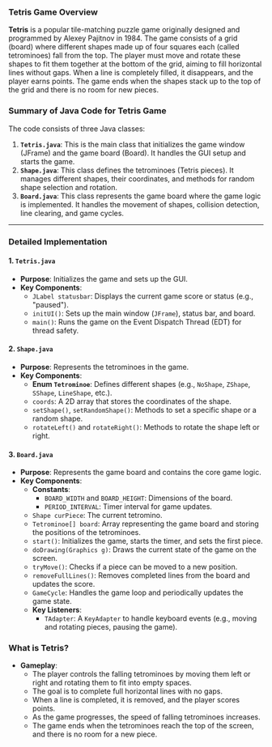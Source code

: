 ### Tetris Game Overview

**Tetris** is a popular tile-matching puzzle game originally designed and programmed by Alexey Pajitnov in 1984. The game consists of a grid (board) where different shapes made up of four squares each (called tetrominoes) fall from the top. The player must move and rotate these shapes to fit them together at the bottom of the grid, aiming to fill horizontal lines without gaps. When a line is completely filled, it disappears, and the player earns points. The game ends when the shapes stack up to the top of the grid and there is no room for new pieces.

### Summary of Java Code for Tetris Game

The code consists of three Java classes:

1. **`Tetris.java`**: This is the main class that initializes the game window (JFrame) and the game board (Board). It handles the GUI setup and starts the game.
2. **`Shape.java`**: This class defines the tetrominoes (Tetris pieces). It manages different shapes, their coordinates, and methods for random shape selection and rotation.
3. **`Board.java`**: This class represents the game board where the game logic is implemented. It handles the movement of shapes, collision detection, line clearing, and game cycles.

---

### Detailed Implementation

#### 1. `Tetris.java`
- **Purpose**: Initializes the game and sets up the GUI.
- **Key Components**:
  - `JLabel statusbar`: Displays the current game score or status (e.g., "paused").
  - `initUI()`: Sets up the main window (`JFrame`), status bar, and board.
  - `main()`: Runs the game on the Event Dispatch Thread (EDT) for thread safety.

#### 2. `Shape.java`
- **Purpose**: Represents the tetrominoes in the game.
- **Key Components**:
  - **Enum `Tetrominoe`**: Defines different shapes (e.g., `NoShape`, `ZShape`, `SShape`, `LineShape`, etc.).
  - `coords`: A 2D array that stores the coordinates of the shape.
  - `setShape()`, `setRandomShape()`: Methods to set a specific shape or a random shape.
  - `rotateLeft()` and `rotateRight()`: Methods to rotate the shape left or right.

#### 3. `Board.java`
- **Purpose**: Represents the game board and contains the core game logic.
- **Key Components**:
  - **Constants**: 
    - `BOARD_WIDTH` and `BOARD_HEIGHT`: Dimensions of the board.
    - `PERIOD_INTERVAL`: Timer interval for game updates.
  - `Shape curPiece`: The current tetromino.
  - `Tetrominoe[] board`: Array representing the game board and storing the positions of the tetrominoes.
  - `start()`: Initializes the game, starts the timer, and sets the first piece.
  - `doDrawing(Graphics g)`: Draws the current state of the game on the screen.
  - `tryMove()`: Checks if a piece can be moved to a new position.
  - `removeFullLines()`: Removes completed lines from the board and updates the score.
  - `GameCycle`: Handles the game loop and periodically updates the game state.
  - **Key Listeners**: 
    - `TAdapter`: A `KeyAdapter` to handle keyboard events (e.g., moving and rotating pieces, pausing the game).

### What is Tetris?
- **Gameplay**:
  - The player controls the falling tetrominoes by moving them left or right and rotating them to fit into empty spaces.
  - The goal is to complete full horizontal lines with no gaps.
  - When a line is completed, it is removed, and the player scores points.
  - As the game progresses, the speed of falling tetrominoes increases.
  - The game ends when the tetrominoes reach the top of the screen, and there is no room for a new piece.

